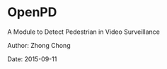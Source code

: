 # OpenPD
A Module to Detect Pedestrian in Video Surveillance 

Author: Zhong Chong

Date: 2015-09-11
